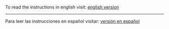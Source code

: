 To read the instructions in english visit: [english version](https://github.com/statsconchris/bitstamp.calculator/tree/English) 
<hr />

Para leer las instrucciones en español visitar: [versión en español](https://github.com/statsconchris/bitstamp.calculator/tree/Español) 
